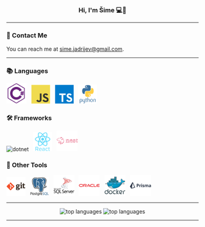 <div align="center">
  <h3>Hi, I'm Šime 💻👋</h3>
</div>

---
### 📧 Contact Me

You can reach me at sime.jadrijev@gmail.com.

---
### 📚 Languages

<img alt="c#" src="https://github.com/devicons/devicon/blob/master/icons/csharp/csharp-line.svg" width="53" height="54"/> &nbsp;
<img alt="javascript" src="https://github.com/devicons/devicon/blob/master/icons/javascript/javascript-original.svg" width="50" height="50"/> &nbsp;
<img alt="typescript" src="https://github.com/devicons/devicon/blob/master/icons/typescript/typescript-original.svg" width="50" height="50"/> &nbsp;
<img alt="python" src="https://github.com/devicons/devicon/blob/master/icons/python/python-original-wordmark.svg" width="50" height="50"/> &nbsp;

### 🛠️ Frameworks

<img alt="dotnet" src="https://user-images.githubusercontent.com/58848912/148544460-f498bb8d-fe7e-41ad-aa8d-66541661eb7a.png" width="55" height="55"/> &nbsp;
<img alt="react" src="https://github.com/devicons/devicon/blob/master/icons/react/react-original-wordmark.svg" width="50" height="50"/> &nbsp;
<img alt="nest" src="https://github.com/devicons/devicon/blob/master/icons/nestjs/nestjs-line-wordmark.svg" width="55" height="55"/> &nbsp;

### 💼 Other Tools

<img alt="git" src="https://github.com/devicons/devicon/blob/master/icons/git/git-original-wordmark.svg" width="50" height="50"/> &nbsp;
<img alt="postgresql" src="https://github.com/devicons/devicon/blob/master/icons/postgresql/postgresql-original-wordmark.svg" width="50" height="50"/> &nbsp;
<img alt="sql server" src="https://raw.githubusercontent.com/github/explore/96943574ba0c0340ba6ea1e6f768e9abe43e34e1/topics/sql-server/sql-server.png" width="55" height="55"/> &nbsp;
<img alt="oracle" src="https://github.com/devicons/devicon/blob/master/icons/oracle/oracle-original.svg" width="55" height="55"/> &nbsp;
<img alt="docker" src="https://github.com/devicons/devicon/blob/master/icons/docker/docker-original-wordmark.svg" width="55" height="55"/> &nbsp;
<img alt="prisma" src="https://github.com/devicons/devicon/blob/master/icons/prisma/prisma-original-wordmark.svg" width="55" height="55"/> &nbsp;

---

<div align="center">
  <img alt="top languages" src="https://github-readme-stats.vercel.app/api/top-langs/?username=SimeJadrijev&layout=compact&theme=radical" width="45%"/> <img alt="top languages" src="https://github-readme-stats.vercel.app/api?username=SimeJadrijev&theme=radical&hide=stars,issues,contribs&show_icons=true&rank_icon=github" width="45%"/>
</div>

---



<!--
**SimeJadrijev/SimeJadrijev** is a ✨ _special_ ✨ repository because its `README.md` (this file) appears on your GitHub profile.

Here are some ideas to get you started:

- 🔭 I’m currently working on ...
- 🌱 I’m currently learning ...
- 👯 I’m looking to collaborate on ...
- 🤔 I’m looking for help with ...
- 💬 Ask me about ...
- 📫 How to reach me: ...
- 😄 Pronouns: ...
- ⚡ Fun fact: ...
-->
